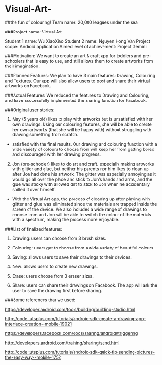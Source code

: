 # Visual-Art-
##the fun of colouring!
Team name: 20,000 leagues under the sea

###Project name: Virtual Art

Student 1 name: Wu XiaoXiao
Student 2 name: Nguyen Hong Van
Project scope: Android application
Aimed level of achievement: Project Gemini

###Motivation: 
We want to create an art & craft app for toddlers and pre-schoolers that is easy to use, and still allows them to create artworks from their imagination.

###Planned Features:
We plan to have 3 main features: Drawing, Colouring and Textures. Our app will also allow users to post and share their virtual artworks on Facebook.

###Actual Features:
We reduced the features to Drawing and Colouring, and have successfully implemented the sharing function for Facebook.

 

###Original user stories:

1. May (5 years old) likes to play with artworks but is unsatisfied with her own drawings. Using our colouring features, she will be able to create her own artworks (that she will be happy with) without struggling with drawing something from scratch.

* satisfied with the final results. Our drawing and colouring function with a wide variety of colours to choose from will keep her from getting bored and discouraged with her drawing progress.

2. Jon (pre-schooler) likes to do art and craft, especially making artworks with glitter and glue, but neither his parents nor him likes to clean up after Jon had done his artwork. The glitter was especially annoying as it would go all over the place and stick to Jon’s hands and arms, and the glue was sticky with allowed dirt to stick to Jon when he accidentally spilled it over himself.

* With the Virtual Art app, the process of cleaning up after playing with glitter and glue was eliminated since the materials are trapped inside the screen of the device. We also included a wide range of drawings to choose from and Jon will be able to switch the colour of the materials with a spectrum, making the process more enjoyable.

###List of finalized features:

1. Drawing: users can choose from 3 brush sizes.

2. Colouring: users get to choose from a wide variety of beautiful colours.

3. Saving: allows users to save their drawings to their devices.

4. New: allows users to create new drawings.

5. Erase: users choose from 3 eraser sizes.

6. Share: users can share their drawings on Facebook. The app will ask the user to save the drawing first before sharing. 

 

###Some references that we used:

https://developer.android.com/tools/building/building-studio.html 

http://code.tutsplus.com/tutorials/android-sdk-create-a-drawing-app-interface-creation--mobile-19021

https://developers.facebook.com/docs/sharing/android#triggering

http://developers.android.com/training/sharing/send.html

http://code.tutsplus.com/tutorials/android-sdk-quick-tip-sending-pictures-the-easy-way--mobile-1752
